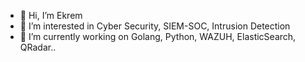 - 👋 Hi, I’m Ekrem
- 👀 I’m interested in Cyber Security, SIEM-SOC, Intrusion Detection
- 🌱 I’m currently working on Golang, Python, WAZUH, ElasticSearch, QRadar..

<!---
gunayDev/gunayDev is a ✨ special ✨ repository because its `README.md` (this file) appears on your GitHub profile.
You can click the Preview link to take a look at your changes.
--->
